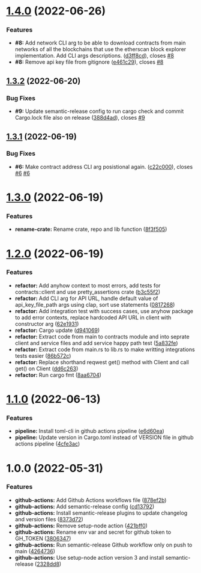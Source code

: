# [1.4.0](https://github.com/dragossutu/scancli/compare/1.3.2...1.4.0) (2022-06-26)


### Features

* **#8:** Add network CLI arg to be able to download contracts from main networks of all the blockchains that use the etherscan block explorer implementation. Add CLI args descriptions. ([d3ff8cd](https://github.com/dragossutu/scancli/commit/d3ff8cd9f998dc2ecfe696719a23b5f0777824a4)), closes [#8](https://github.com/dragossutu/scancli/issues/8)
* **#8:** Remove api key file from gitignore ([e461c29](https://github.com/dragossutu/scancli/commit/e461c29482583f998a852973cb275c6f27e8e198)), closes [#8](https://github.com/dragossutu/scancli/issues/8)

## [1.3.2](https://github.com/dragossutu/scancli/compare/1.3.1...1.3.2) (2022-06-20)


### Bug Fixes

* **#9:** Update semantic-release config to run cargo check and commit Cargo.lock file also on release ([388d4ad](https://github.com/dragossutu/scancli/commit/388d4ade98c2e67af21389d7f89930f4fdb1c0d4)), closes [#9](https://github.com/dragossutu/scancli/issues/9)

## [1.3.1](https://github.com/dragossutu/scancli/compare/1.3.0...1.3.1) (2022-06-19)


### Bug Fixes

* **#6:** Make contract address CLI arg posistional again. ([c22c000](https://github.com/dragossutu/scancli/commit/c22c0001f9f8eb1b307d763e535b401f9d0063a6)), closes [#6](https://github.com/dragossutu/scancli/issues/6) [#6](https://github.com/dragossutu/scancli/issues/6)

# [1.3.0](https://github.com/dragossutu/scancli/compare/1.2.0...1.3.0) (2022-06-19)


### Features

* **rename-crate:** Rename crate, repo and lib function ([8f3f505](https://github.com/dragossutu/scancli/commit/8f3f505c992ce42bcd6e823a63bfd8b6e80a98a3))

# [1.2.0](https://github.com/dragossutu/esctl/compare/1.1.0...1.2.0) (2022-06-19)


### Features

* **refactor:** Add anyhow context to most errors, add tests for contracts::client and use pretty_assertions crate ([b3c55f2](https://github.com/dragossutu/esctl/commit/b3c55f2aef04a13dd2e09e91206ede9da4909bc2))
* **refactor:** Add CLI arg for API URL, handle default value of api_key_file_path args using clap, sort use statements ([0817268](https://github.com/dragossutu/esctl/commit/0817268b8e612bdea1854e7842d0277f6c2928b8))
* **refactor:** Add integration test with success cases, use anyhow package to add error contexts, replace hardcoded API URL in client with constructor arg ([62e1931](https://github.com/dragossutu/esctl/commit/62e19313855c1760ea237c5f469c82164c2f50fa))
* **refactor:** Cargo update ([d941069](https://github.com/dragossutu/esctl/commit/d94106928bb32f9f115a92b94d685134d73bf944))
* **refactor:** Extract code from main to contracts module and into seprate client and service files and add service happy path test ([5a832fe](https://github.com/dragossutu/esctl/commit/5a832fe6b9a43e31d61650bd0d2e6b147af82bf5))
* **refactor:** Extract code from main.rs to lib.rs to make writting integrations tests easier ([86b572c](https://github.com/dragossutu/esctl/commit/86b572c8d2c83cc53a505597d1e2fcef6611de84))
* **refactor:** Replace shorthand reqwest get() method with Client and call get() on Client ([dd6c263](https://github.com/dragossutu/esctl/commit/dd6c263edc1f8f05be0a2247a3a3530cf340b7c7))
* **refactor:** Run cargo fmt ([8aa6704](https://github.com/dragossutu/esctl/commit/8aa6704ada69d87faf709e99f01dcc88b2197491))

# [1.1.0](https://github.com/dragossutu/esctl/compare/1.0.0...1.1.0) (2022-06-13)


### Features

* **pipeline:** Install toml-cli in github actions pipeline ([e6d60ea](https://github.com/dragossutu/esctl/commit/e6d60ea62a136324545b75b056298b8e70446bd4))
* **pipeline:** Update version in Cargo.toml instead of VERSION file in github actions pipeline ([4cfe3ac](https://github.com/dragossutu/esctl/commit/4cfe3ac029e01911719ebbac596260f0250dd202))

# 1.0.0 (2022-05-31)


### Features

* **github-actions:** Add Github Actions workflows file ([878ef2b](https://github.com/dragossutu/esctl/commit/878ef2b8b560b5940bb9ca83b1d8ed54bd8949e9))
* **github-actions:** Add semantic-release config ([cd13792](https://github.com/dragossutu/esctl/commit/cd137927de26698e80931e2b7260fec14b6084aa))
* **github-actions:** Install semantic-release plugins to update changelog and version files ([8373d72](https://github.com/dragossutu/esctl/commit/8373d723a21cc7785631664f724b5557a4a330aa))
* **github-actions:** Remove setup-node action ([421bff0](https://github.com/dragossutu/esctl/commit/421bff0f260e0537a6e505ba489db2424b055317))
* **github-actions:** Rename env var and secret for github token to GH_TOKEN ([3806347](https://github.com/dragossutu/esctl/commit/38063470724a9a11f7231e9fff3fe86f8fc38953))
* **github-actions:** Run semantic-release Github workflow only on push to main ([4264736](https://github.com/dragossutu/esctl/commit/426473696049bc3363e8fa1693fecf8f299b622b))
* **github-actions:** Use setup-node action version 3 and install semantic-release ([2328dd8](https://github.com/dragossutu/esctl/commit/2328dd8de9158f5418b09d89a703f9d7e1ac9c27))
